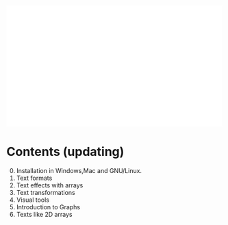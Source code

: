 <p align="center"><img src ="/_title.gif" /></p>

# Contents (updating)
0. Installation in Windows,Mac and GNU/Linux.
1. Text formats
2. Text effects with arrays
3. Text transformations
4. Visual tools
5. Introduction to Graphs
6. Texts like 2D arrays
